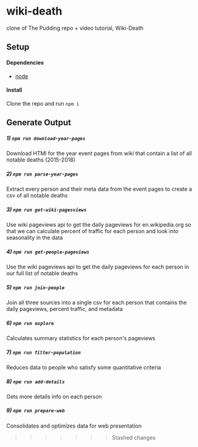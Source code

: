 # wiki-death
clone of The Pudding repo + video tutorial, Wiki-Death

## Setup

#### Dependencies

- [node](https://nodejs.org)

#### Install

Clone the repo and run `npm i`

## Generate Output 

##### 1) `npm run download-year-pages`
Download HTMl for the year event pages from wiki that contain a list of all notable deaths (2015-2018)

##### 2) `npm run parse-year-pages`
Extract every person and their meta data from the event pages to create a csv of all notable deaths

##### 3) `npm run get-wiki-pagesviews`
Use wiki pageviews api to get the daily pageviews for en.wikipedia.org so that we can calculate percent of traffic for each person and look into seasonality in the data 

##### 4) `npm run get-people-pageviews`
Use the wiki pageviews api to get the daily pageviews for each person in our full list of notable deaths

##### 5) `npm run join-people`
Join all three sources into a single csv for each person that contains the daily pageviews, percent traffic, and metadata

##### 6) `npm run explore`
Calculates summary statistics for each person's pageviews

##### 7) `npm run filter-population`
Reduces data to people who satisfy some quantitative criteria

##### 8) `npm run add-details`
Gets more details info on each person

##### 9) `npm run prepare-web`
Consolidates and optimizes data for web presentation

>>>>>>> Stashed changes
